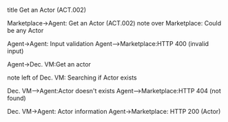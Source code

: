 <!-- Open with websequencediagrams.com -->

title Get an Actor (ACT.002)


Marketplace->Agent: Get an Actor (ACT.002)
note over Marketplace: Could be any Actor

Agent->Agent: Input validation
Agent-->Marketplace:HTTP 400 (invalid input)

Agent->Dec. VM:Get an actor

note left of Dec. VM: Searching if Actor exists

Dec. VM-->Agent:Actor doesn't exists
Agent-->Marketplace:HTTP 404 (not found)

Dec. VM->Agent: Actor information
Agent->Marketplace: HTTP 200 (Actor)


